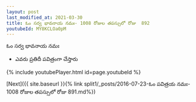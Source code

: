 ```yaml
---
layout: post
last_modified_at: 2021-03-30
title: ఓం సర్వ భావనాయ నమః- 1008 రోజుల తపస్సులో రోజు  892
youtubeId: MY8KCLOa0pM
---
```

 
 
 ఓం సర్వ భావనాయ నమః  
 
 -  ఎవరు ప్రతిదీ పవిత్రంగా చేస్తారు 
 
  
 
  
 
 
 
 
 
 


{% include youtubePlayer.html id=page.youtubeId %}
 
[Next]({{ site.baseurl }}{% link  split1/_posts/2016-07-23-ఓం పవిత్రయ నమః- 1008 రోజుల తపస్సులో రోజు  891.md%})
 
